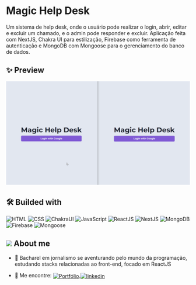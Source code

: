 # Magic Help Desk

Um sistema de help desk, onde o usuário pode realizar o login, abrir, editar e excluir um chamado, e o admin pode responder e excluir. Aplicação feita com NextJS, Chakra UI para estilização, Firebase como ferramenta de autenticação e MongoDB com Mongoose para o gerenciamento do banco de dados.

## ✨ Preview

<img src="./preview.gif">

## 🛠 Builded with

![HTML](https://img.shields.io/badge/-HTML-05122A?style=flat&logo=HTML5)
![CSS](https://img.shields.io/badge/-CSS-05122A?style=flat&logo=CSS3&logoColor=1572B6)
![ChakraUI](https://img.shields.io/badge/-ChakraUI-05122A?style=flat&logo=ChakraUI)
![JavaScript](https://img.shields.io/badge/-JavaScript-05122A?style=flat&logo=javascript)
![ReactJS](https://img.shields.io/badge/-ReactJS-05122A?style=flat&logo=React)
![NextJS](https://img.shields.io/badge/-NextJS-05122A?style=flat&logo=Next.js)
![MongoDB](https://img.shields.io/badge/-MongoDB-05122A?style=flat&logo=MongoDB)
![Firebase](https://img.shields.io/badge/-Firebase-05122A?style=flat&logo=Firebase)
![Mongoose](https://img.shields.io/badge/-Mongoose-05122A?style=flat&logo=Mongoose)

## <img src="https://raw.githubusercontent.com/kaueMarques/kaueMarques/master/hi.gif" width="25px"> About me

- 👤 Bacharel em jornalismo se aventurando pelo mundo da programação, estudando stacks relacionadas ao front-end, focado em ReactJS

- 🔭 Me encontre: <a href="https://josesouzaa.github.io" target="_blank">
  <img align="center" src="https://img.shields.io/badge/Portf%C3%B3lio-Jos%C3%A9%20de%20Souza-05122A?style=flat" alt="Portfólio"/>
  </a> <a href="https://www.linkedin.com/in/jose-de-souza/" target="_blank">
  <img align="center" src="https://img.shields.io/badge/-José_de_Souza-05122A?style=flat&logo=linkedin" alt="linkedin"/>
  </a>
